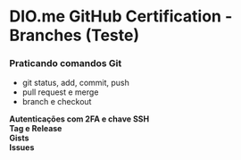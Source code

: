 # DIO.me GitHub Certification - Branches (Teste)

### Praticando comandos Git
- git status, add, commit, push
- pull request e merge
- branch e checkout

**Autenticações com 2FA e chave SSH**   
**Tag e Release**   
**Gists**   
**Issues**